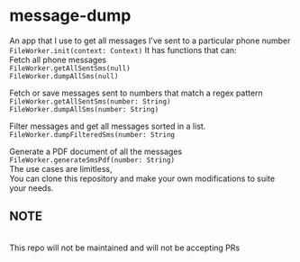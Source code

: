 # message-dump
An app that I use to get all messages I've sent to a particular phone number
`FileWorker.init(context: Context)`
It has functions that can:
<br/>
Fetch all phone messages
<br/>
`FileWorker.getAllSentSms(null)`
<br/>
`FileWorker.dumpAllSms(null)`
<br/>

Fetch or save messages sent to numbers that match a regex pattern
<br/>
`FileWorker.getAllSentSms(number: String)`
<br/>
`FileWorker.dumpAllSms(number: String)`
<br/>

Filter messages and get all messages sorted in a list.
<br/>
`FileWorker.dumpFilteredSms(number: String`
<br/>

Generate a PDF document of all the messages
<br/>
`FileWorker.generateSmsPdf(number: String)`
<br/>
The use cases are limitless,
<br/>
You can clone this repository and make your own modifications to suite your needs.
<br/>

## NOTE
<br/>
This repo will not be maintained and will not be accepting PRs
